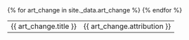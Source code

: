 <table>
{% for art_change in site._data.art_change %}
  <tr>
    <td>{{ art_change.title }}</td>
    <td>{{ art_change.attribution }}</td>
  </tr>
{% endfor %}
</div>
